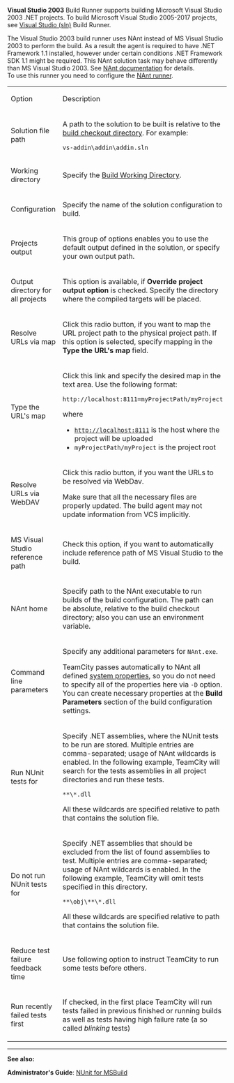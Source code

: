 [//]: # (title: Visual Studio 2003)
[//]: # (auxiliary-id: Visual Studio 2003)
__Visual Studio 2003__ Build Runner supports building Microsoft Visual Studio 2003 .NET projects. To build Microsoft Visual Studio 2005\-2017 projects, see [Visual Studio (sln)](visual-studio-sln.md) Build Runner.

<note>

The Visual Studio 2003 build runner uses NAnt instead of MS Visual Studio 2003 to perform the build. As a result the agent is required to have .NET Framework 1.1 installed, however under certain conditions .NET Framework SDK 1.1 might be required. This NAnt solution task may behave differently than MS Visual Studio 2003. See [NAnt documentation](http://nant.sourceforge.net/release/latest/help/tasks/solution.html) for details.   
To use this runner you need to configure the [NAnt runner](nant.md).

</note>

<table><tr>

<td>

Option


</td>

<td>

Description


</td></tr><tr>

<td>

Solution file path


</td>

<td>

A path to the solution to be built is relative to the [build checkout directory](build-checkout-directory.md). For example:


```Plain Text
vs-addin\addin\addin.sln

```


</td></tr><tr>

<td>

Working directory


</td>

<td>

Specify the [Build Working Directory](build-working-directory.md).


</td></tr><tr>

<td>

Configuration


</td>

<td>

Specify the name of the solution configuration to build.


</td></tr><tr>

<td>

Projects output


</td>

<td>

This group of options enables you to use the default output defined in the solution, or specify your own output path.


</td></tr><tr>

<td>

Output directory for all projects


</td>

<td>

This option is available, if __Override project output option__ is checked. Specify the directory where the compiled targets will be placed.


</td></tr><tr>

<td>

Resolve URLs via map


</td>

<td>

Click this radio button, if you want to map the URL project path to the physical project path. If this option is selected, specify mapping in the __Type the URL's map__ field.


</td></tr><tr>

<td>

Type the URL's map


</td>

<td>

Click this link and specify the desired map in the text area. Use the following format:


```Plain Text
http://localhost:8111=myProjectPath/myProject

```

where

* [`http://localhost:8111`](http://localhost:8111) is the host where the project will be uploaded
* `myProjectPath/myProject` is the project root


</td></tr><tr>

<td>

Resolve URLs via WebDAV


</td>

<td>

Click this radio button, if you want the URLs to be resolved via WebDav.

<warning>

Make sure that all the necessary files are properly updated. The build agent may not update information from VCS implicitly.
</warning>


</td></tr><tr>

<td>

MS Visual Studio reference path


</td>

<td>

Check this option, if you want to automatically include reference path of MS Visual Studio to the build.


</td></tr><tr>

<td>

NAnt home


</td>

<td>

Specify path to the NAnt executable to run builds of the build configuration. The path can be absolute, relative to the build checkout directory; also you can use an environment variable.


</td></tr><tr>

<td>

Command line parameters


</td>

<td>

Specify any additional parameters for `NAnt.exe`.

TeamCity passes automatically to NAnt all defined [system properties](configuring-build-parameters.md), so you do not need to specify all of the properties here via `-D` option. You can create necessary properties at the __Build Parameters__ section of the build configuration settings.


</td></tr><tr>

<td>

Run NUnit tests for


</td>

<td>

Specify .NET assemblies, where the NUnit tests to be run are stored. Multiple entries are comma\-separated; usage of NAnt wildcards is enabled. In the following example, TeamCity will search for the tests assemblies in all project directories and run these tests.


```Plain Text
**\*.dll

```

All these wildcards are specified relative to path that contains the solution file.


</td></tr><tr>

<td>

Do not run NUnit tests for


</td>

<td>

Specify .NET assemblies that should be excluded from the list of found assemblies to test. Multiple entries are comma\-separated; usage of NAnt wildcards is enabled. In the following example, TeamCity will omit tests specified in this directory.


```Plain Text
**\obj\**\*.dll

```



All these wildcards are specified relative to path that contains the solution file.

</td></tr><tr>

<td>

Reduce test failure feedback time


</td>

<td>

Use following option to instruct TeamCity to run some tests before others.


</td></tr><tr>

<td>

Run recently failed tests first


</td>

<td>

If checked, in the first place TeamCity will run tests failed in previous finished or running builds as well as tests having high failure rate (a so called _blinking_ tests)


</td></tr></table>



__  __

__See also:__

__Administrator's Guide__: [NUnit for MSBuild](nunit-for-msbuild.md)

